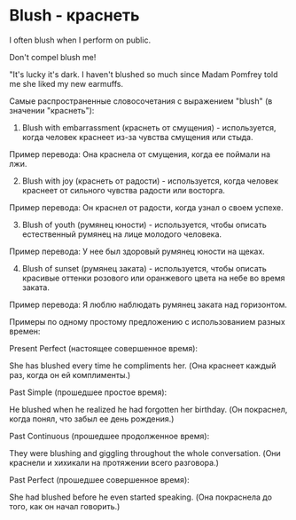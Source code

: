 # Blush - краснеть




I often blush when I perform on public.

Don't compel blush me!

"It's lucky it's dark. I haven't blushed so much since Madam Pomfrey told me she liked my new earmuffs.

Самые распространенные словосочетания с выражением "blush" (в значении "краснеть"):

1. Blush with embarrassment (краснеть от смущения) - используется, когда человек краснеет из-за чувства смущения или стыда.

Пример перевода: Она краснела от смущения, когда ее поймали на лжи.

2. Blush with joy (краснеть от радости) - используется, когда человек краснеет от сильного чувства радости или восторга.

Пример перевода: Он краснел от радости, когда узнал о своем успехе.

3. Blush of youth (румянец юности) - используется, чтобы описать естественный румянец на лице молодого человека.

Пример перевода: У нее был здоровый румянец юности на щеках.

4. Blush of sunset (румянец заката) - используется, чтобы описать красивые оттенки розового или оранжевого цвета на небе во время заката.

Пример перевода: Я люблю наблюдать румянец заката над горизонтом.

Примеры по одному простому предложению с использованием разных времен:

Present Perfect (настоящее совершенное время):

She has blushed every time he compliments her. (Она краснеет каждый раз, когда он ей комплименты.)

Past Simple (прошедшее простое время):

He blushed when he realized he had forgotten her birthday. (Он покраснел, когда понял, что забыл ее день рождения.)

Past Continuous (прошедшее продолженное время):

They were blushing and giggling throughout the whole conversation. (Они краснели и хихикали на протяжении всего разговора.)

Past Perfect (прошедшее совершенное время):

She had blushed before he even started speaking. (Она покраснела до того, как он начал говорить.)